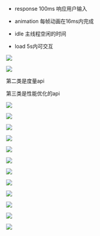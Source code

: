 

* response 100ms 响应用户输入


* animation 每帧动画在16ms内完成


* idle 主线程空闲的时间


* load 5s内可交互

![](2021-09-14-12-55-53.png)



![](2021-09-14-12-59-21.png)


第二类是度量api

第三类是性能优化的api

![](2021-09-14-13-00-16.png)

![](2021-09-14-13-01-55.png)

![](2021-09-14-13-02-29.png)

![](2021-09-14-13-02-52.png)

![](2021-09-14-13-04-25.png)

![](2021-09-14-13-05-36.png)

![](2021-09-14-13-10-36.png)

![](2021-09-14-13-13-15.png)

![](2021-09-14-13-14-23.png)

![](2021-09-14-13-15-34.png)

![](2021-09-14-13-15-43.png)

![](2021-09-14-13-16-31.png)



